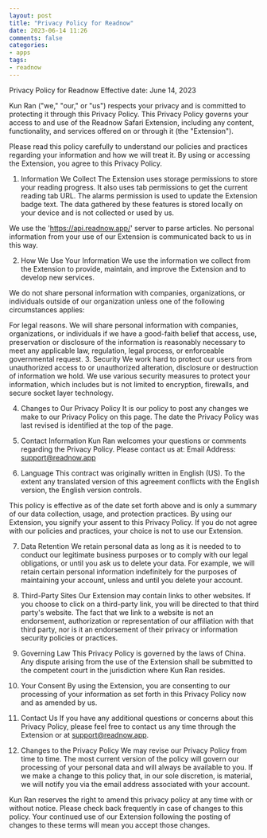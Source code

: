 ```yaml
---
layout: post
title: "Privacy Policy for Readnow"
date: 2023-06-14 11:26
comments: false
categories:
- apps
tags:
- readnow
---
```


Privacy Policy for Readnow
Effective date: June 14, 2023

Kun Ran ("we," "our," or "us") respects your privacy and is committed to protecting it through this Privacy Policy. This Privacy Policy governs your access to and use of the Readnow Safari Extension, including any content, functionality, and services offered on or through it (the "Extension").

Please read this policy carefully to understand our policies and practices regarding your information and how we will treat it. By using or accessing the Extension, you agree to this Privacy Policy.

1. Information We Collect
The Extension uses storage permissions to store your reading progress. It also uses tab permissions to get the current reading tab URL. The alarms permission is used to update the Extension badge text. The data gathered by these features is stored locally on your device and is not collected or used by us.

We use the 'https://api.readnow.app/' server to parse articles. No personal information from your use of our Extension is communicated back to us in this way.

2. How We Use Your Information
We use the information we collect from the Extension to provide, maintain, and improve the Extension and to develop new services.

We do not share personal information with companies, organizations, or individuals outside of our organization unless one of the following circumstances applies:

For legal reasons. We will share personal information with companies, organizations, or individuals if we have a good-faith belief that access, use, preservation or disclosure of the information is reasonably necessary to meet any applicable law, regulation, legal process, or enforceable governmental request.
3. Security
We work hard to protect our users from unauthorized access to or unauthorized alteration, disclosure or destruction of information we hold. We use various security measures to protect your information, which includes but is not limited to encryption, firewalls, and secure socket layer technology.

4. Changes to Our Privacy Policy
It is our policy to post any changes we make to our Privacy Policy on this page. The date the Privacy Policy was last revised is identified at the top of the page.

5. Contact Information
Kun Ran welcomes your questions or comments regarding the Privacy Policy. Please contact us at:
Email Address: support@readnow.app

6. Language
This contract was originally written in English (US). To the extent any translated version of this agreement conflicts with the English version, the English version controls.

This policy is effective as of the date set forth above and is only a summary of our data collection, usage, and protection practices. By using our Extension, you signify your assent to this Privacy Policy. If you do not agree with our policies and practices, your choice is not to use our Extension.

7. Data Retention
We retain personal data as long as it is needed to to conduct our legitimate business purposes or to comply with our legal obligations, or until you ask us to delete your data. For example, we will retain certain personal information indefinitely for the purposes of maintaining your account, unless and until you delete your account.

8. Third-Party Sites
Our Extension may contain links to other websites. If you choose to click on a third-party link, you will be directed to that third party's website. The fact that we link to a website is not an endorsement, authorization or representation of our affiliation with that third party, nor is it an endorsement of their privacy or information security policies or practices.

9. Governing Law
This Privacy Policy is governed by the laws of China. Any dispute arising from the use of the Extension shall be submitted to the competent court in the jurisdiction where Kun Ran resides.

10. Your Consent
By using the Extension, you are consenting to our processing of your information as set forth in this Privacy Policy now and as amended by us.

11. Contact Us
If you have any additional questions or concerns about this Privacy Policy, please feel free to contact us any time through the Extension or at support@readnow.app.

12. Changes to the Privacy Policy
We may revise our Privacy Policy from time to time. The most current version of the policy will govern our processing of your personal data and will always be available to you. If we make a change to this policy that, in our sole discretion, is material, we will notify you via the email address associated with your account.

Kun Ran reserves the right to amend this privacy policy at any time with or without notice. Please check back frequently in case of changes to this policy. Your continued use of our Extension following the posting of changes to these terms will mean you accept those changes.

